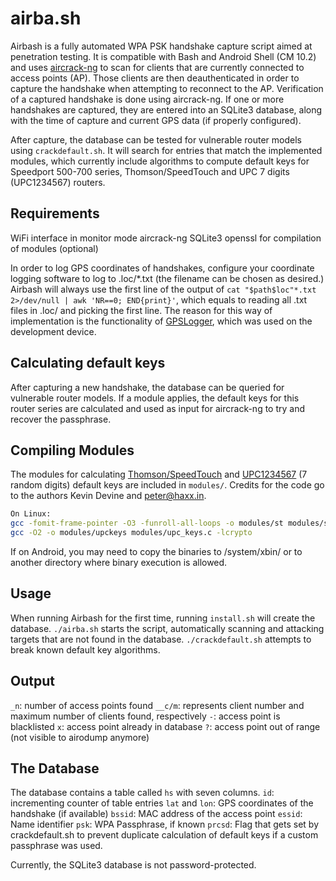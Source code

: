 # airba.sh

Airbash is a fully automated WPA PSK handshake capture script aimed at penetration testing.
It is compatible with Bash and Android Shell (CM 10.2) and uses [aircrack-ng](https://aircrack-ng.org) to scan for
clients that are currently connected to access points (AP).
Those clients are then deauthenticated in order to capture the handshake when attempting to reconnect to the AP.
Verification of a captured handshake is done using aircrack-ng. If one or more handshakes are captured, they are entered
into an SQLite3 database, along with the time of capture and current GPS data (if properly configured).

After capture, the database can be tested for vulnerable router models using `crackdefault.sh`.
It will search for entries that match the implemented modules, which currently include algorithms to compute default keys for
Speedport 500-700 series, Thomson/SpeedTouch and UPC 7 digits (UPC1234567) routers.

## Requirements

WiFi interface in monitor mode
aircrack-ng
SQLite3
openssl for compilation of modules (optional)

In order to log GPS coordinates of handshakes, configure your coordinate logging software to log to .loc/*.txt (the filename can be chosen as desired.)
Airbash will always use the first line of the output of `cat "$path$loc"*.txt 2>/dev/null | awk 'NR==0; END{print}'`, which equals to reading all .txt
files in .loc/ and picking the first line. The reason for this way of implementation is the functionality of [GPSLogger](https://play.google.com/store/apps/details?id=com.mendhak.gpslogger&hl=en), which was used on the development
device.

## Calculating default keys

After capturing a new handshake, the database can be queried for vulnerable router models. If a module applies,
the default keys for this router series are calculated and used as input for aircrack-ng to try and recover
the passphrase.

## Compiling Modules

The modules for calculating [Thomson/SpeedTouch](https://packetstormsecurity.com/files/84788/STKeys-Thomson-WPA-Key-Recovery-Tool-1.0.html) and [UPC1234567](https://haxx.in/) (7 random digits) default keys are included in `modules/`. Credits for the code go to the authors Kevin Devine and <peter@haxx.in>.

```bash
On Linux:
gcc -fomit-frame-pointer -O3 -funroll-all-loops -o modules/st modules/stkeys.c -lcrypto
gcc -O2 -o modules/upckeys modules/upc_keys.c -lcrypto
```

If on Android, you may need to copy the binaries to /system/xbin/ or to another directory where binary execution is allowed.

## Usage

When running Airbash for the first time, running `install.sh` will create the database.
`./airba.sh` starts the script, automatically scanning and attacking targets that are not found in the database.
`./crackdefault.sh` attempts to break known default key algorithms.

## Output

`_n`: number of access points found
`__c/m`: represents client number and maximum number of clients found, respectively
`-`: access point is blacklisted
`x`: access point already in database
`?`: access point out of range (not visible to airodump anymore)

## The Database

The database contains a table called `hs` with seven columns.
`id`: incrementing counter of table entries
`lat` and `lon`: GPS coordinates of the handshake (if available)
`bssid`: MAC address of the access point
`essid`: Name identifier
`psk`: WPA Passphrase, if known
`prcsd`: Flag that gets set by crackdefault.sh to prevent duplicate calculation of default keys if a custom passphrase was used.

Currently, the SQLite3 database is not password-protected.